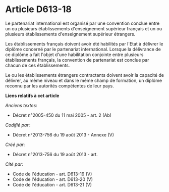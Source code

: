 # Article D613-18

Le partenariat international est organisé par une convention conclue entre un ou plusieurs établissements d'enseignement
supérieur français et un ou plusieurs établissements d'enseignement supérieur étrangers.

Les établissements français doivent avoir été habilités par l'Etat à délivrer le diplôme concerné par le partenariat
international. Lorsque la délivrance de ce diplôme a fait l'objet d'une habilitation conjointe entre plusieurs établissements
français, la convention de partenariat est conclue par chacun de ces établissements.

Le ou les établissements étrangers contractants doivent avoir la capacité de délivrer, au même niveau et dans le même champ
de formation, un diplôme reconnu par les autorités compétentes de leur pays.

**Liens relatifs à cet article**

_Anciens textes_:

  - Décret n°2005-450 du 11 mai 2005 - art. 2 (Ab)

_Codifié par_:

  - Décret n°2013-756 du 19 août 2013 -  Annexe (V)

_Créé par_:

  - Décret n°2013-756 du 19 août 2013 - art.

_Cité par_:

  - Code de l'éducation - art. D613-19 (V)
  - Code de l'éducation - art. D613-20 (V)
  - Code de l'éducation - art. D613-21 (V)
